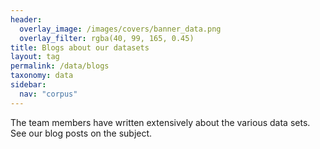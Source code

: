 ```yaml
---
header:
  overlay_image: /images/covers/banner_data.png
  overlay_filter: rgba(40, 99, 165, 0.45)
title: Blogs about our datasets
layout: tag
permalink: /data/blogs
taxonomy: data
sidebar:
  nav: "corpus"
---
```

The team members have written extensively about the various data sets. See our blog posts on the subject.
